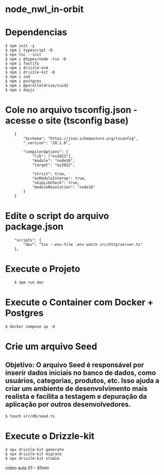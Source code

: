 # node_nwl_in-orbit

# Dependencias
```
$ npm init -y
$ npm i typescript -D
$ npx tsc --init
$ npm i @types/node -tsx -D
$ npm i fastify
$ npm i drizzle-orm
$ npm i drizzle-kit -D
$ npm i zod
$ npm i postgres
$ npm i @paralleldrive/cuid2
$ npm i dayjs
```

 # Cole no arquivo tsconfig.json - acesse o site (tsconfig base)
```
    {
        "$schema": "https://json.schemastore.org/tsconfig",
        "_version": "20.1.0",

        "compilerOptions": {
            "lib": ["es2023"],
            "module": "node16",
            "target": "es2022",

            "strict": true,
            "esModuleInterop": true,
            "skipLibCheck": true,
            "moduleResolution": "node16"
        }
    }
```

# Edite o script do arquivo package.json
    
```
    "scripts": {
        "dev": "tsx --env-file .env watch src/http/server.ts"
    },
```
# Execute o Projeto

```
    $ npm run dev
```

# Execute o Container com Docker + Postgres

```
$ docker compose up -d
```

# Crie um arquivo Seed 
## Objetivo: O arquivo Seed é responsável por inserir dados iniciais no banco de dados, como usuários, categorias, produtos, etc. Isso ajuda a criar um ambiente de desenvolvimento mais realista e facilita a testagem e depuração da aplicação por outros desenvolvedores.

```
$ touch src/db/seed.ts
```

# Execute o Drizzle-kit

```
$ npx drizzle-kit generate
$ npx drizzle-kit migrate
$ npx drizzle-kit studio
```

video aula 01 - 41min